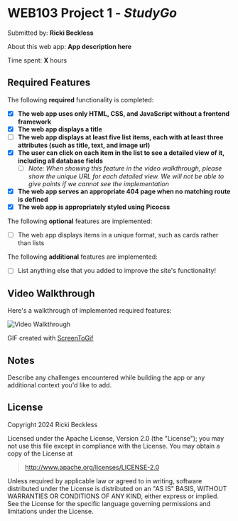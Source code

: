 # WEB103 Project 1 - *StudyGo*

Submitted by: **Ricki Beckless**

About this web app: **App description here**

Time spent: **X** hours

## Required Features

The following **required** functionality is completed:

<!-- Make sure to check off completed functionality below -->
- [X] **The web app uses only HTML, CSS, and JavaScript without a frontend framework**
- [X] **The web app displays a title**
- [ ] **The web app displays at least five list items, each with at least three attributes (such as title, text, and image url)**
- [X] **The user can click on each item in the list to see a detailed view of it, including all database fields**
  - [ ] *Note: When showing this feature in the video walkthrough, please show the unique URL for each detailed view. We will not be able to give points if we cannot see the implementation* 
- [X] **The web app serves an appropriate 404 page when no matching route is defined**
- [X] **The web app is appropriately styled using Picocss**

The following **optional** features are implemented:

- [ ] The web app displays items in a unique format, such as cards rather than lists

The following **additional** features are implemented:

- [ ] List anything else that you added to improve the site's functionality!

## Video Walkthrough

Here's a walkthrough of implemented required features:

<img src='http://i.imgur.com/link/to/your/gif/file.gif' title='Video Walkthrough' width='' alt='Video Walkthrough' />

GIF created with [ScreenToGif](https://www.screentogif.com/)

## Notes

Describe any challenges encountered while building the app or any additional context you'd like to add.

## License

Copyright 2024 Ricki Beckless

Licensed under the Apache License, Version 2.0 (the "License"); you may not use this file except in compliance with the License. You may obtain a copy of the License at

> http://www.apache.org/licenses/LICENSE-2.0

Unless required by applicable law or agreed to in writing, software distributed under the License is distributed on an "AS IS" BASIS, WITHOUT WARRANTIES OR CONDITIONS OF ANY KIND, either express or implied. See the License for the specific language governing permissions and limitations under the License.
